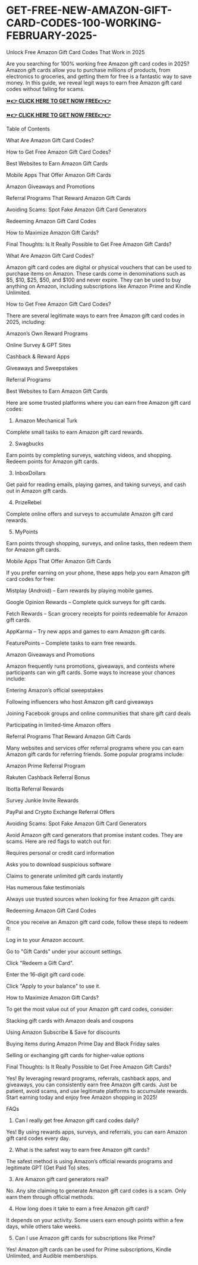 # GET-FREE-NEW-AMAZON-GIFT-CARD-CODES-100-WORKING-FEBRUARY-2025-
Unlock Free Amazon Gift Card Codes That Work in 2025

Are you searching for 100% working free Amazon gift card codes in 2025? Amazon gift cards allow you to purchase millions of products, from electronics to groceries, and getting them for free is a fantastic way to save money. In this guide, we reveal legit ways to earn free Amazon gift card codes without falling for scams.

**[⏩👉 CLICK HERE TO GET NOW FREE👉👉](https://jahanhubspot.com/amazon/)**

**[⏩👉 CLICK HERE TO GET NOW FREE👉👉](https://jahanhubspot.com/amazon/)**

Table of Contents

What Are Amazon Gift Card Codes?

How to Get Free Amazon Gift Card Codes?

Best Websites to Earn Amazon Gift Cards

Mobile Apps That Offer Amazon Gift Cards

Amazon Giveaways and Promotions

Referral Programs That Reward Amazon Gift Cards

Avoiding Scams: Spot Fake Amazon Gift Card Generators

Redeeming Amazon Gift Card Codes

How to Maximize Amazon Gift Cards?

Final Thoughts: Is It Really Possible to Get Free Amazon Gift Cards?

What Are Amazon Gift Card Codes?

Amazon gift card codes are digital or physical vouchers that can be used to purchase items on Amazon. These cards come in denominations such as $5, $10, $25, $50, and $100 and never expire. They can be used to buy anything on Amazon, including subscriptions like Amazon Prime and Kindle Unlimited.

How to Get Free Amazon Gift Card Codes?

There are several legitimate ways to earn free Amazon gift card codes in 2025, including:

Amazon’s Own Reward Programs

Online Survey & GPT Sites

Cashback & Reward Apps

Giveaways and Sweepstakes

Referral Programs

Best Websites to Earn Amazon Gift Cards

Here are some trusted platforms where you can earn free Amazon gift card codes:

1. Amazon Mechanical Turk

Complete small tasks to earn Amazon gift card rewards.

2. Swagbucks

Earn points by completing surveys, watching videos, and shopping. Redeem points for Amazon gift cards.

3. InboxDollars

Get paid for reading emails, playing games, and taking surveys, and cash out in Amazon gift cards.

4. PrizeRebel

Complete online offers and surveys to accumulate Amazon gift card rewards.

5. MyPoints

Earn points through shopping, surveys, and online tasks, then redeem them for Amazon gift cards.

Mobile Apps That Offer Amazon Gift Cards

If you prefer earning on your phone, these apps help you earn Amazon gift card codes for free:

Mistplay (Android) – Earn rewards by playing mobile games.

Google Opinion Rewards – Complete quick surveys for gift cards.

Fetch Rewards – Scan grocery receipts for points redeemable for Amazon gift cards.

AppKarma – Try new apps and games to earn Amazon gift cards.

FeaturePoints – Complete tasks to earn free rewards.

Amazon Giveaways and Promotions

Amazon frequently runs promotions, giveaways, and contests where participants can win gift cards. Some ways to increase your chances include:

Entering Amazon’s official sweepstakes

Following influencers who host Amazon gift card giveaways

Joining Facebook groups and online communities that share gift card deals

Participating in limited-time Amazon offers

Referral Programs That Reward Amazon Gift Cards

Many websites and services offer referral programs where you can earn Amazon gift cards for referring friends. Some popular programs include:

Amazon Prime Referral Program

Rakuten Cashback Referral Bonus

Ibotta Referral Rewards

Survey Junkie Invite Rewards

PayPal and Crypto Exchange Referral Offers

Avoiding Scams: Spot Fake Amazon Gift Card Generators

Avoid Amazon gift card generators that promise instant codes. They are scams. Here are red flags to watch out for:

Requires personal or credit card information

Asks you to download suspicious software

Claims to generate unlimited gift cards instantly

Has numerous fake testimonials

Always use trusted sources when looking for free Amazon gift cards.

Redeeming Amazon Gift Card Codes

Once you receive an Amazon gift card code, follow these steps to redeem it:

Log in to your Amazon account.

Go to "Gift Cards" under your account settings.

Click "Redeem a Gift Card".

Enter the 16-digit gift card code.

Click "Apply to your balance" to use it.

How to Maximize Amazon Gift Cards?

To get the most value out of your Amazon gift card codes, consider:

Stacking gift cards with Amazon deals and coupons

Using Amazon Subscribe & Save for discounts

Buying items during Amazon Prime Day and Black Friday sales

Selling or exchanging gift cards for higher-value options

Final Thoughts: Is It Really Possible to Get Free Amazon Gift Cards?

Yes! By leveraging reward programs, referrals, cashback apps, and giveaways, you can consistently earn free Amazon gift cards. Just be patient, avoid scams, and use legitimate platforms to accumulate rewards. Start earning today and enjoy free Amazon shopping in 2025!

FAQs

1. Can I really get free Amazon gift card codes daily?

Yes! By using rewards apps, surveys, and referrals, you can earn Amazon gift card codes every day.

2. What is the safest way to earn free Amazon gift cards?

The safest method is using Amazon’s official rewards programs and legitimate GPT (Get Paid To) sites.

3. Are Amazon gift card generators real?

No. Any site claiming to generate Amazon gift card codes is a scam. Only earn them through official methods.

4. How long does it take to earn a free Amazon gift card?

It depends on your activity. Some users earn enough points within a few days, while others take weeks.

5. Can I use Amazon gift cards for subscriptions like Prime?

Yes! Amazon gift cards can be used for Prime subscriptions, Kindle Unlimited, and Audible memberships.
